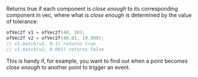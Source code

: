 Returns true if each component is *close enough* to its corresponding component in vec, where what is *close enough* is determined by the value of tolerance: 

```cpp
ofVec2f v1 = ofVec2f(40, 20);
ofVec2f v2 = ofVec2f(40.01, 19.999);
// v1.match(v2, 0.1) returns true
// v1.match(v2, 0.001) returns false
```

This is handy if, for example, you want to find out when a point becomes *close enough* to another point to trigger an event.
